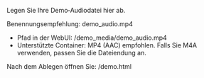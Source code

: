 Legen Sie Ihre Demo‑Audiodatei hier ab.

Benennungsempfehlung: demo_audio.mp4

- Pfad in der WebUI: /demo_media/demo_audio.mp4
- Unterstützte Container: MP4 (AAC) empfohlen. Falls Sie M4A verwenden, passen Sie die Dateiendung an.

Nach dem Ablegen öffnen Sie: /demo.html
